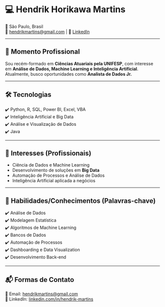 # 💻 Hendrik Horikawa Martins

📍 São Paulo, Brasil  
📧 hendrikmartins@gmail.com | 🔗 [LinkedIn](www.linkedin.com/in/hendrik-martins)  

---

## 🚀 Momento Profissional
Sou recém-formado em **Ciências Atuariais pela UNIFESP**, com interesse em **Análise de Dados, Machine Learning e Inteligência Artificial**. Atualmente, busco oportunidades como **Analista de Dados Jr.**

---

## 🛠️ Tecnologias
✔️ Python, R, SQL, Power BI, Excel, VBA  
✔️ Inteligência Artificial e Big Data  
✔️ Análise e Visualização de Dados  
✔️ Java

---

## 🎯 Interesses (Profissionais)
- Ciência de Dados e Machine Learning
- Desenvolvimento de soluções em **Big Data**
- Automação de Processos e Análise de Dados
- Inteligência Artificial aplicada a negócios

---

## 📌 Habilidades/Conhecimentos (Palavras-chave)
✔️ Análise de Dados  
✔️ Modelagem Estatística  
✔️ Algoritmos de Machine Learning  
✔️ Bancos de Dados  
✔️ Automação de Processos  
✔️ Dashboarding e Data Visualization  
✔️ Desenvolvimento Back-end  

---


## 📬 Formas de Contato
📧 Email: hendrikmartins@gmail.com  
🔗 LinkedIn: [linkedin.com/in/hendrik-martins](www.linkedin.com/in/hendrik-martins)
